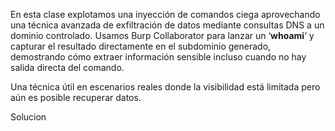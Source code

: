 En esta clase explotamos una inyección de comandos ciega aprovechando una técnica avanzada de exfiltración de datos mediante consultas DNS a un dominio controlado. Usamos Burp Collaborator para lanzar un ‘**whoami**‘ y capturar el resultado directamente en el subdominio generado, demostrando cómo extraer información sensible incluso cuando no hay salida directa del comando.

Una técnica útil en escenarios reales donde la visibilidad está limitada pero aún es posible recuperar datos.

Solucion
